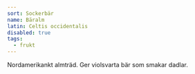 ```yaml
---
sort: Sockerbär
name: Bäralm
latin: Celtis occidentalis
disabled: true
tags:
  - frukt
---
```


Nordamerikankt almträd. Ger violsvarta bär som smakar dadlar.
